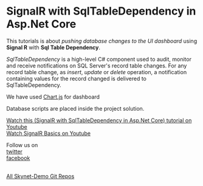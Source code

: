 # SignalR with SqlTableDependency in Asp.Net Core

This tutorials is about <i>pushing database changes to the UI dashboard</i> using <b>Signal R</b> with <b>Sql Table Dependency</b>. 

<i>SqlTableDependency</i> is a high-level C# component used to audit, monitor and receive notifications on SQL Server's record table changes. 
For any record table change, as <i>insert</i>, <i>update</i> or <i>delete</i> operation, a notification containing values for the record changed is delivered to SqlTableDependency.

We have used <a href="https://www.chartjs.org/">Chart.js</a> for dashboard

Database scripts are placed inside the project solution.

<a href="https://youtu.be/3SJrag0UiTY">Watch this (SignalR with SqlTableDependency in Asp.Net Core) tutorial on Youtube</a></br>
<a href="https://youtu.be/_RepoZyMtL4">Watch SignalR Basics on Youtube</a></br>

Follow us on <br/>
<a href="https://twitter.com/Skynetechs">twitter</a> <br/>
<a href="https://www.facebook.com/Skynetfor.net">facebook</a>

<br/>
<a href="https://github.com/Skynet-Demos">All Skynet-Demo Git Repos</a> <br/>
